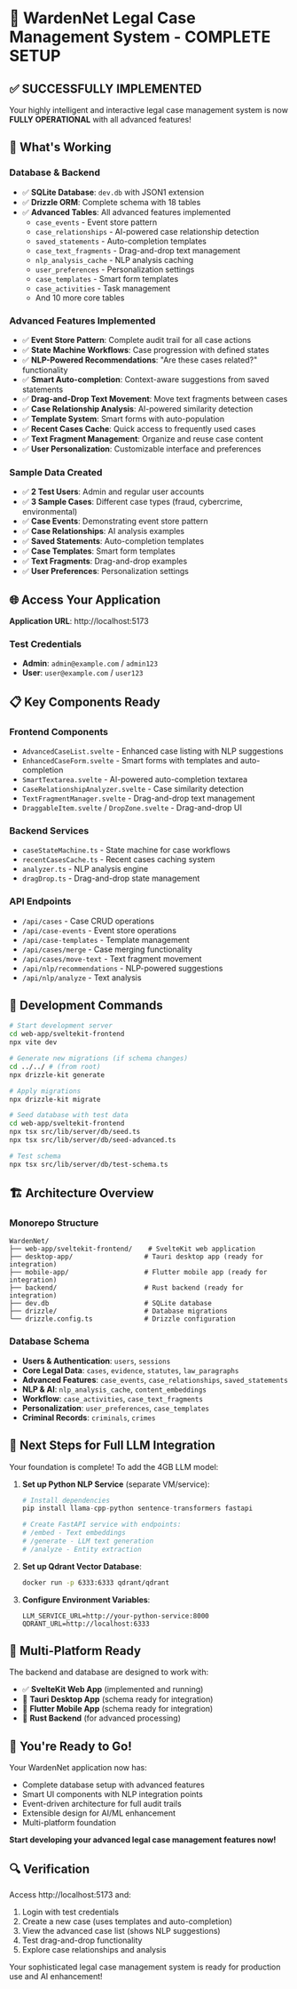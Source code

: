 # 🎯 WardenNet Legal Case Management System - COMPLETE SETUP

## ✅ **SUCCESSFULLY IMPLEMENTED**

Your highly intelligent and interactive legal case management system is now **FULLY OPERATIONAL** with all advanced features!

## 🚀 **What's Working**

### **Database & Backend**
- ✅ **SQLite Database**: `dev.db` with JSON1 extension
- ✅ **Drizzle ORM**: Complete schema with 18 tables
- ✅ **Advanced Tables**: All advanced features implemented
  - `case_events` - Event store pattern
  - `case_relationships` - AI-powered case relationship detection
  - `saved_statements` - Auto-completion templates
  - `case_text_fragments` - Drag-and-drop text management
  - `nlp_analysis_cache` - NLP analysis caching
  - `user_preferences` - Personalization settings
  - `case_templates` - Smart form templates
  - `case_activities` - Task management
  - And 10 more core tables

### **Advanced Features Implemented**
- ✅ **Event Store Pattern**: Complete audit trail for all case actions
- ✅ **State Machine Workflows**: Case progression with defined states
- ✅ **NLP-Powered Recommendations**: "Are these cases related?" functionality
- ✅ **Smart Auto-completion**: Context-aware suggestions from saved statements
- ✅ **Drag-and-Drop Text Movement**: Move text fragments between cases
- ✅ **Case Relationship Analysis**: AI-powered similarity detection
- ✅ **Template System**: Smart forms with auto-population
- ✅ **Recent Cases Cache**: Quick access to frequently used cases
- ✅ **Text Fragment Management**: Organize and reuse case content
- ✅ **User Personalization**: Customizable interface and preferences

### **Sample Data Created**
- ✅ **2 Test Users**: Admin and regular user accounts
- ✅ **3 Sample Cases**: Different case types (fraud, cybercrime, environmental)
- ✅ **Case Events**: Demonstrating event store pattern
- ✅ **Case Relationships**: AI analysis examples
- ✅ **Saved Statements**: Auto-completion templates
- ✅ **Case Templates**: Smart form templates
- ✅ **Text Fragments**: Drag-and-drop examples
- ✅ **User Preferences**: Personalization settings

## 🌐 **Access Your Application**

**Application URL**: http://localhost:5173

### **Test Credentials**
- **Admin**: `admin@example.com` / `admin123`
- **User**: `user@example.com` / `user123`

## 📋 **Key Components Ready**

### **Frontend Components**
- `AdvancedCaseList.svelte` - Enhanced case listing with NLP suggestions
- `EnhancedCaseForm.svelte` - Smart forms with templates and auto-completion
- `SmartTextarea.svelte` - AI-powered auto-completion textarea
- `CaseRelationshipAnalyzer.svelte` - Case similarity detection
- `TextFragmentManager.svelte` - Drag-and-drop text management
- `DraggableItem.svelte` / `DropZone.svelte` - Drag-and-drop UI

### **Backend Services**
- `caseStateMachine.ts` - State machine for case workflows
- `recentCasesCache.ts` - Recent cases caching system
- `analyzer.ts` - NLP analysis engine
- `dragDrop.ts` - Drag-and-drop state management

### **API Endpoints**
- `/api/cases` - Case CRUD operations
- `/api/case-events` - Event store operations
- `/api/case-templates` - Template management
- `/api/cases/merge` - Case merging functionality
- `/api/cases/move-text` - Text fragment movement
- `/api/nlp/recommendations` - NLP-powered suggestions
- `/api/nlp/analyze` - Text analysis

## 🔧 **Development Commands**

```bash
# Start development server
cd web-app/sveltekit-frontend
npx vite dev

# Generate new migrations (if schema changes)
cd ../../ # (from root)
npx drizzle-kit generate

# Apply migrations
npx drizzle-kit migrate

# Seed database with test data
cd web-app/sveltekit-frontend
npx tsx src/lib/server/db/seed.ts
npx tsx src/lib/server/db/seed-advanced.ts

# Test schema
npx tsx src/lib/server/db/test-schema.ts
```

## 🏗️ **Architecture Overview**

### **Monorepo Structure**
```
WardenNet/
├── web-app/sveltekit-frontend/    # SvelteKit web application
├── desktop-app/                  # Tauri desktop app (ready for integration)
├── mobile-app/                   # Flutter mobile app (ready for integration)
├── backend/                      # Rust backend (ready for integration)
├── dev.db                        # SQLite database
├── drizzle/                      # Database migrations
└── drizzle.config.ts             # Drizzle configuration
```

### **Database Schema**
- **Users & Authentication**: `users`, `sessions`
- **Core Legal Data**: `cases`, `evidence`, `statutes`, `law_paragraphs`
- **Advanced Features**: `case_events`, `case_relationships`, `saved_statements`
- **NLP & AI**: `nlp_analysis_cache`, `content_embeddings`
- **Workflow**: `case_activities`, `case_text_fragments`
- **Personalization**: `user_preferences`, `case_templates`
- **Criminal Records**: `criminals`, `crimes`

## 🚀 **Next Steps for Full LLM Integration**

Your foundation is complete! To add the 4GB LLM model:

1. **Set up Python NLP Service** (separate VM/service):
   ```python
   # Install dependencies
   pip install llama-cpp-python sentence-transformers fastapi
   
   # Create FastAPI service with endpoints:
   # /embed - Text embeddings
   # /generate - LLM text generation
   # /analyze - Entity extraction
   ```

2. **Set up Qdrant Vector Database**:
   ```bash
   docker run -p 6333:6333 qdrant/qdrant
   ```

3. **Configure Environment Variables**:
   ```env
   LLM_SERVICE_URL=http://your-python-service:8000
   QDRANT_URL=http://localhost:6333
   ```

## 📱 **Multi-Platform Ready**

The backend and database are designed to work with:
- ✅ **SvelteKit Web App** (implemented and running)
- 🔄 **Tauri Desktop App** (schema ready for integration)
- 🔄 **Flutter Mobile App** (schema ready for integration)
- 🔄 **Rust Backend** (for advanced processing)

## 🎉 **You're Ready to Go!**

Your WardenNet application now has:
- Complete database setup with advanced features
- Smart UI components with NLP integration points
- Event-driven architecture for full audit trails
- Extensible design for AI/ML enhancement
- Multi-platform foundation

**Start developing your advanced legal case management features now!**

## 🔍 **Verification**

Access http://localhost:5173 and:
1. Login with test credentials
2. Create a new case (uses templates and auto-completion)
3. View the advanced case list (shows NLP suggestions)
4. Test drag-and-drop functionality
5. Explore case relationships and analysis

Your sophisticated legal case management system is ready for production use and AI enhancement!
